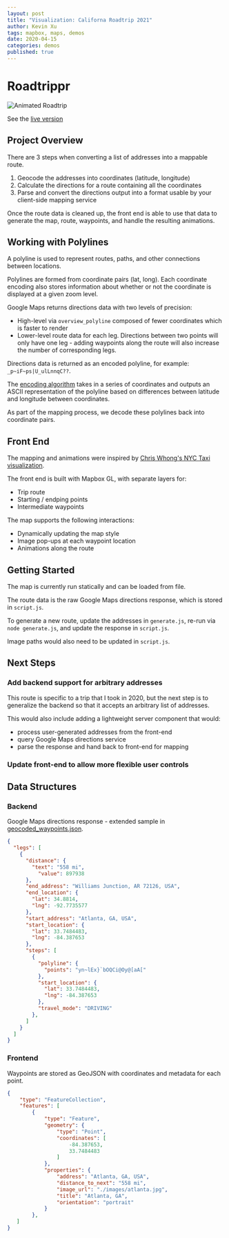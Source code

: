 ```yaml
---
layout: post
title: "Visualization: Californa Roadtrip 2021"
author: Kevin Xu
tags: mapbox, maps, demos
date: 2020-04-15
categories: demos
published: true
---
```


# Roadtrippr

![Animated Roadtrip](/assets/roadtrippr.gif)

See the [live version](https://kxu-westsidelabs.github.io/roadtrippr/)

## Project Overview

There are 3 steps when converting a list of addresses into a mappable route.

1. Geocode the addresses into coordinates (latitude, longitude)
2. Calculate the directions for a route containing all the coordinates
3. Parse and convert the directions output into a format usable by your client-side mapping service

Once the route data is cleaned up, the front end is able to use that data to generate the map, route, waypoints, and handle the resulting animations.


## Working with Polylines

A polyline is used to represent routes, paths, and other connections between locations.

Polylines are formed from coordinate pairs (lat, long). Each coordinate encoding also stores information about whether or not the coordinate is displayed at a given zoom level.

Google Maps returns directions data with two levels of precision:

- High-level via `overview_polyline` composed of fewer coordinates which is faster to render
- Lower-level route data for each leg. Directions between two points will only have one leg - adding waypoints along the route will also increase the number of corresponding legs.

Directions data is returned as an encoded polyline, for example:  `_p~iF~ps|U_ulLnnqC??`.

The [encoding algorithm](https://developers.google.com/maps/documentation/utilities/polylinealgorithm) takes in a series of coordinates and outputs an ASCII representation of the polyline based on differences between latitude and longitude between coordinates.

As part of the mapping process, we decode these polylines back into coordinate pairs.

## Front End

The mapping and animations were inspired by [Chris Whong's NYC Taxi visualization](https://chriswhong.github.io/nyctaxi/).

The front end is built with Mapbox GL, with separate layers for:

* Trip route
* Starting / endping points
* Intermediate waypoints

The map supports the following interactions:

* Dynamically updating the map style
* Image pop-ups at each waypoint location
* Animations along the route


## Getting Started

The map is currently run statically and can be loaded from file.

The route data is the raw Google Maps directions response, which is stored in `script.js`.

To generate a new route, update the addresses in `generate.js`, re-run via `node generate.js`, and update the response in `script.js`.

Image paths would also need to be updated in `script.js`.

## Next Steps


### Add backend support for arbitrary addresses

This route is specific to a trip that I took in 2020, but the next step is to generalize the backend so that it accepts an arbitrary list of addresses.

This would also include adding a lightweight server component that would:

* process user-generated addresses from the front-end
* query Google Maps directions service
* parse the response and hand back to front-end for mapping


### Update front-end to allow more flexible user controls




## Data Structures

### Backend

Google Maps directions response - extended sample in [geocoded_waypoints.json](geocoded_waypoints.json).

```json
{
  "legs": [
    {
      "distance": {
        "text": "558 mi",
          "value": 897938
      },
      "end_address": "Williams Junction, AR 72126, USA",
      "end_location": {
        "lat": 34.8814,
        "lng": -92.7735577
      },
      "start_address": "Atlanta, GA, USA",
      "start_location": {
        "lat": 33.7484483,
        "lng": -84.387653
      },
      "steps": [
        {
          "polyline": {
            "points": "yn~lEx}`bOQCi@Oy@[aA["
          },
          "start_location": {
            "lat": 33.7484483,
            "lng": -84.387653
          },
          "travel_mode": "DRIVING"
        },
      ]
    }
  ]
}

```

### Frontend

Waypoints are stored as GeoJSON with coordinates and metadata for each point.

```json
{
    "type": "FeatureCollection",
    "features": [
        {
            "type": "Feature",
            "geometry": {
                "type": "Point",
                "coordinates": [
                    -84.387653,
                    33.7484483
                ]
            },
            "properties": {
                "address": "Atlanta, GA, USA",
                "distance_to_next": "558 mi",
                "image_url": "./images/atlanta.jpg",
                "title": "Atlanta, GA",
                "orientation": "portrait"
            }
        },
   ]
}
```


